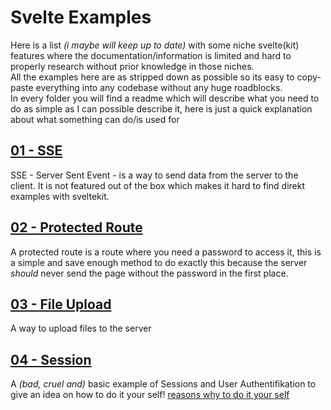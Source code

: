# Svelte Examples

Here is a list *(i maybe will keep up to date)* with some niche svelte(kit) features where the documentation/information is limited and hard to properly research without prior knowledge in those niches. \
All the examples here are as stripped down as possible so its easy to copy-paste everything into any codebase without any huge roadblocks. \
In every folder you will find a readme which will describe what you need to do as simple as I can possible describe it, here is just a quick explanation about what something can do/is used for

## [01 - SSE](https://github.com/flloschy/SvelteExamples/tree/main/01-SSE)
SSE - Server Sent Event - is a way to send data from the server to the client. It is not featured out of the box which makes it hard to find direkt examples with sveltekit.

## [02 - Protected Route](https://github.com/flloschy/SvelteExamples/tree/main/02-ProtectedRoutes)
A protected route is a route where you need a password to access it, this is a simple and save enough method to do exactly this because the server *should* never send the page without the password in the first place.

## [03 - File Upload](https://github.com/flloschy/SvelteExamples/tree/main/03-FileUpload)
A way to upload files to the server

## [04 - Session](https://github.com/flloschy/SvelteExamples/tree/main/04-Sessions)
A *(bad, cruel and)* basic example of Sessions and User Authentifikation to give an idea on how to do it your self! [reasons why to do it your self](https://github.com/flloschy/SvelteExamples/tree/main/04-Sessions/README.md#4-info)
